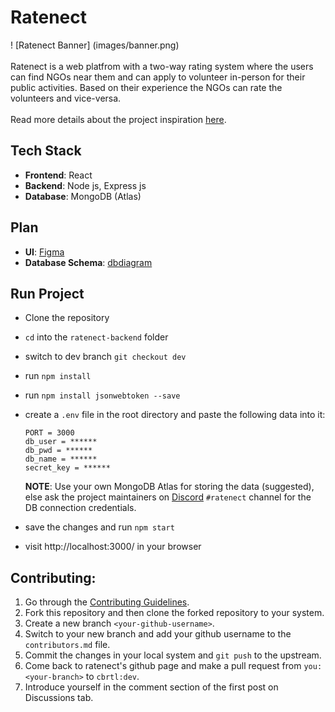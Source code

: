 # Ratenect
! [Ratenect Banner] (images/banner.png)
<br><br> 
Ratenect is a web platfrom with a two-way rating system where the users can find NGOs near them and can apply to volunteer in-person for their public activities. Based on their experience the NGOs can rate the volunteers and vice-versa.
<br><br>
Read more details about the project inspiration [here](https://cbrtl.github.io/posts/ratenect/).


## Tech Stack
  - **Frontend**: React
  - **Backend**: Node js, Express js
  - **Database**: MongoDB (Atlas)


## Plan
  - **UI**: [Figma](https://www.figma.com/file/W7mgBV73gMNZRFjuEewyDN/ratenect?node-id=0%3A1)
  - **Database Schema**: [dbdiagram](https://dbdiagram.io/d/60f164684ed9be1c05cfa3bf)
 

 ## Run Project
 - Clone the repository
 - `cd` into the `ratenect-backend` folder
 - switch to dev branch `git checkout dev`
 - run `npm install`
 - run `npm install jsonwebtoken --save`
 - create a `.env` file in the root directory and paste the following data into it:
   ```
   PORT = 3000
   db_user = ******
   db_pwd = ******
   db_name = ******
   secret_key = ******
   ```
   **NOTE**: Use your own MongoDB Atlas for storing the data (suggested), else ask the project maintainers on [Discord](https://discord.com/invite/3qry3u569v) `#ratenect` channel for the DB connection credentials.

 - save the changes and run `npm start`
 - visit http://localhost:3000/ in your browser


 ## Contributing:

 1. Go through the [Contributing Guidelines]().
 2. Fork this repository and then clone the forked repository to your system.
 3. Create a new branch `<your-github-username>`.
 4. Switch to your new branch and add your github username to the `contributors.md` file.
 5. Commit the changes in your local system and `git push` to the upstream.
 6. Come back to ratenect's github page and make a pull request from `you:<your-branch>` to `cbrtl:dev`.
 7. Introduce yourself in the comment section of the first post on Discussions tab.


